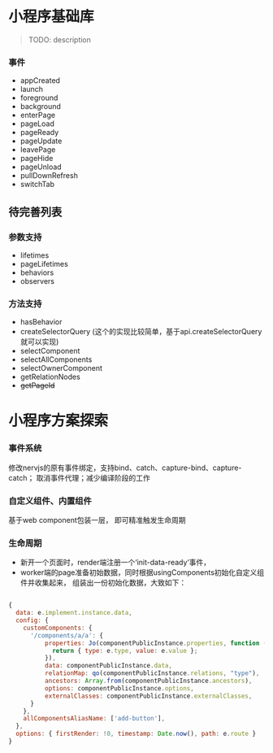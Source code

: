 # 小程序基础库
> TODO: description



### 事件
- appCreated
- launch
- foreground
- background
- enterPage
- pageLoad
- pageReady
- pageUpdate
- leavePage
- pageHide
- pageUnload
- pullDownRefresh
- switchTab

## 待完善列表

### 参数支持
- lifetimes
- pageLifetimes
- behaviors
- observers

### 方法支持
- hasBehavior
- createSelectorQuery (这个的实现比较简单，基于api.createSelectorQuery就可以实现)
- selectComponent
- selectAllComponents
- selectOwnerComponent
- getRelationNodes
- ~~getPageId~~


# 小程序方案探索


### 事件系统
修改nervjs的原有事件绑定，支持bind、catch、capture-bind、capture-catch； 取消事件代理；减少编译阶段的工作

### 自定义组件、内置组件
基于web component包装一层， 即可精准触发生命周期


### 生命周期

- 新开一个页面时，render端注册一个‘init-data-ready‘事件， 
- worker端的page准备初始数据，同时根据usingComponents初始化自定义组件并收集起来， 组装出一份初始化数据，大致如下：

```js

{
  data: e.implement.instance.data,
  config: {
    customComponents: {
      '/components/a/a': {
          properties: Jo(componentPublicInstance.properties, function (e) {
            return { type: e.type, value: e.value };
          }),
          data: componentPublicInstance.data,
          relationMap: qo(componentPublicInstance.relations, "type"),
          ancestors: Array.from(componentPublicInstance.ancestors),
          options: componentPublicInstance.options,
          externalClasses: componentPublicInstance.externalClasses,
      }
    },
    allComponentsAliasName: ['add-button'],
  },
  options: { firstRender: !0, timestamp: Date.now(), path: e.route }
}
```